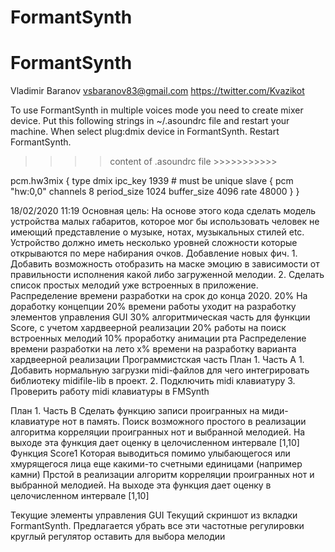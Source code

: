 # FormantSynth
# FormantSynth

Vladimir Baranov
vsbaranov83@gmail.com
https://twitter.com/Kvazikot

To use FormantSynth in multiple voices mode you need to create mixer device.
Put this following strings in  ~/.asoundrc file and restart your machine.
When select plug:dmix device in FormantSynth. Restart FormantSynth.

>>>> content of .asoundrc file >>>>>>>>>>>

pcm.hw3mix {
    type dmix
    ipc_key 1939 # must be unique
    slave {
            pcm "hw:0,0"
            channels 8
            period_size 1024
            buffer_size 4096
            rate 48000
    }
}

>>>>>>>>>>>>>>>>>>>>>>>>>>>>>>>>>>>>>>>>>>

18/02/2020 11:19
Основная цель: На основе этого кода сделать модель устройства малых габаритов, которое мог бы использовать человек не имеющий представление о музыке, нотах, музыкальных стилей etc. Устройство должно иметь несколько уровней сложности которые открываются по мере набирания очков.
Добавление новых фич.
    1. Добавить возможность отобразить на маске эмоцию в зависимости от правильности исполнения какой либо загруженной мелодии.
    2. Сделать список простых мелодий уже встроенных в приложение.
Распределение времени разработки на срок до конца 2020.
20% На доработку концепции
20% времени работы уходит на разработку элементов управления GUI
30% алгоритмическая часть для функции Score, с учетом хардвеерной реализации 
20% работы на поиск встроенных мелодий
10% проработку анимации рта
Распределение времени разработки на лето
x% времени на разработку варианта хардвеерной реализации
Программистская часть
План 1. Часть A
    1. Добавить нормальную загрузки midi-файлов для чего интегрировать библиотеку midifile-lib в проект.
    2. Подключить midi клавиатуру
    3. Проверить работу midi клавиатуры в FMSynth

План 1. Часть B
Сделать функцию записи проигранных на миди-клавиатуре нот в память. 
Поиск возможного простого в реализации алгоритма корреляции проигранных нот и выбранной мелодией. На выходе эта функция дает оценку в целочисленном интервале [1,10]
Функция Score1
Которая выводиться помимо улыбающегося или хмурящегося лица еще какими-то счетными единицами (например камни)
Прстой в реализации алгоритм корреляции проигранных нот и выбранной мелодией. На выходе эта функция дает оценку в целочисленном интервале [1,10]

Текущие элементы управления GUI
Текущий скриншот из вкладки FormantSynth. 
Предлагается убрать все эти частотные регулировки круглый регулятор оставить для выбора мелодии  






